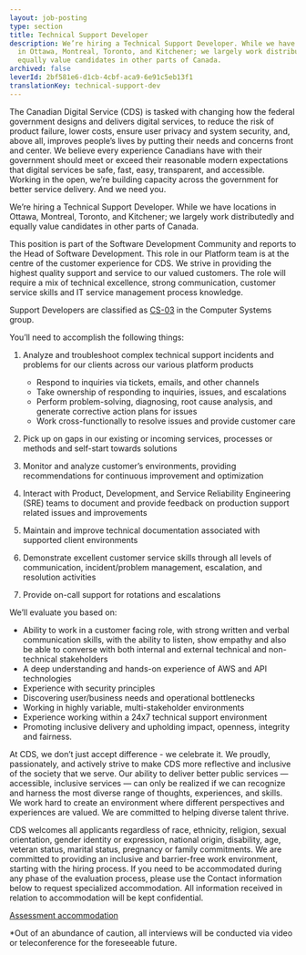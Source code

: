 ```yaml
---
layout: job-posting
type: section
title: Technical Support Developer
description: We’re hiring a Technical Support Developer. While we have locations
  in Ottawa, Montreal, Toronto, and Kitchener; we largely work distributedly and
  equally value candidates in other parts of Canada.
archived: false
leverId: 2bf581e6-d1cb-4cbf-aca9-6e91c5eb13f1
translationKey: technical-support-dev
---
```

The Canadian Digital Service (CDS) is tasked with changing how the federal government designs and delivers digital services, to reduce the risk of product failure, lower costs, ensure user privacy and system security, and, above all, improves people’s lives by putting their needs and concerns front and center. We believe every experience Canadians have with their government should meet or exceed their reasonable modern expectations that digital services be safe, fast, easy, transparent, and accessible. Working in the open, we’re building capacity across the government for better service delivery. And we need you.

We’re hiring a Technical Support Developer. While we have locations in Ottawa, Montreal, Toronto, and Kitchener; we largely work distributedly and equally value candidates in other parts of Canada.

This position is part of the Software Development Community and reports to the Head of Software Development. This role in our Platform team is at the centre of the customer experience for CDS. We strive in providing the highest quality support and service to our valued customers. The role will require a mix of technical excellence, strong communication, customer service skills and IT service management process knowledge.

Support Developers are classified as [CS-03](https://www.tbs-sct.gc.ca/agreements-conventions/view-visualiser-eng.aspx?id=1#toc12259212260/) in the Computer Systems group.

You’ll need to accomplish the following things:

1. Analyze and troubleshoot complex technical support incidents and problems for our clients across our various platform products

   * Respond to inquiries via tickets, emails, and other channels
   * Take ownership of responding to inquiries, issues, and escalations
   * Perform problem-solving, diagnosing, root cause analysis, and generate corrective action plans for issues
   * Work cross-functionally to resolve issues and provide customer care
2. Pick up on gaps in our existing or incoming services, processes or methods and self-start towards solutions
3. Monitor and analyze customer’s environments, providing recommendations for continuous improvement and optimization 
4. Interact with Product, Development, and Service Reliability Engineering (SRE) teams to document and provide feedback on production support related issues and improvements
5. Maintain and improve technical documentation associated with supported client environments
6. Demonstrate excellent customer service skills through all levels of communication, incident/problem management, escalation, and resolution activities
7. Provide on-call support for rotations and escalations

We’ll evaluate you based on:

* Ability to work in a customer facing role, with strong written and verbal communication skills, with the ability to listen, show empathy and also be able to converse with both internal and external technical and non-technical stakeholders
* A deep understanding and hands-on experience of AWS and API technologies
* Experience with security principles
* Discovering user/business needs and operational bottlenecks
* Working in highly variable, multi-stakeholder environments
* Experience working within a 24x7 technical support environment
* Promoting inclusive delivery and upholding impact, openness, integrity and fairness.

At CDS, we don’t just accept difference - we celebrate it. We proudly, passionately, and actively strive to make CDS more reflective and inclusive of the society that we serve. Our ability to deliver better public services — accessible, inclusive services — can only be realized if we can recognize and harness the most diverse range of thoughts, experiences, and skills. We work hard to create an environment where different perspectives and experiences are valued. We are committed to helping diverse talent thrive.

CDS welcomes all applicants regardless of race, ethnicity, religion, sexual orientation, gender identity or expression, national origin, disability, age, veteran status, marital status, pregnancy or family commitments. We are committed to providing an inclusive and barrier-free work environment, starting with the hiring process. If you need to be accommodated during any phase of the evaluation process, please use the Contact information below to request specialized accommodation. All information received in relation to accommodation will be kept confidential.

[Assessment accommodation](https://www.canada.ca/en/public-service-commission/services/assessment-accommodation-page.html)

\*Out of an abundance of caution, all interviews will be conducted via video or teleconference for the foreseeable future.